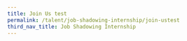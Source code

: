 ```yaml
---
title: Join Us test
permalink: /talent/job-shadowing-internship/join-ustest
third_nav_title: Job Shadowing Internship
---
```

